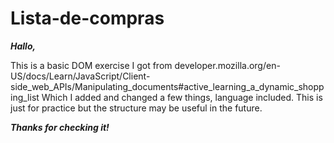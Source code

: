 # Lista-de-compras

***Hallo,***  

This is a basic DOM exercise I got from developer.mozilla.org/en-US/docs/Learn/JavaScript/Client-side_web_APIs/Manipulating_documents#active_learning_a_dynamic_shopping_list
Which I added and changed a few things, language included.
This is just for practice but the structure may be useful in the future.  

***Thanks for checking it!***
